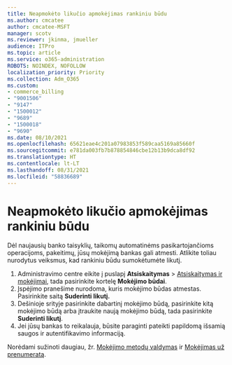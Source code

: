 ```yaml
---
title: Neapmokėto likučio apmokėjimas rankiniu būdu
ms.author: cmcatee
author: cmcatee-MSFT
manager: scotv
ms.reviewer: jkinma, jmueller
audience: ITPro
ms.topic: article
ms.service: o365-administration
ROBOTS: NOINDEX, NOFOLLOW
localization_priority: Priority
ms.collection: Adm_O365
ms.custom:
- commerce_billing
- "9001506"
- "9147"
- "1500012"
- "9689"
- "1500018"
- "9690"
ms.date: 08/10/2021
ms.openlocfilehash: 65621eae4c201a07983853f589caa5169a85660f
ms.sourcegitcommit: e781da003fb7b878854846cbe12b13b9dca8df92
ms.translationtype: HT
ms.contentlocale: lt-LT
ms.lasthandoff: 08/31/2021
ms.locfileid: "58836689"
---
```

# <a name="manually-pay-an-outstanding-balance"></a>Neapmokėto likučio apmokėjimas rankiniu būdu

Dėl naujausių banko taisyklių, taikomų automatinėms pasikartojančioms operacijoms, pakeitimų, jūsų mokėjimą bankas gali atmesti. Atlikite toliau nurodytus veiksmus, kad rankiniu būdu sumokėtumėte likutį.

1. Administravimo centre eikite į puslapį **Atsiskaitymas** > [Atsiskaitymas ir mokėjimai](https://go.microsoft.com/fwlink/p/?linkid=2018806), tada pasirinkite kortelę **Mokėjimo būdai**.
2. Įspėjimo pranešime nurodoma, kuris mokėjimo būdas atmestas. Pasirinkite saitą **Suderinti likutį.**
3. Dešinioje srityje pasirinkite dabartinį mokėjimo būdą, pasirinkite kitą mokėjimo būdą arba įtraukite naują mokėjimo būdą, tada pasirinkite **Suderinti likutį**.
4. Jei jūsų bankas to reikalauja, būsite paraginti pateikti papildomą išsamią saugos ir autentifikavimo informaciją.

Norėdami sužinoti daugiau, žr. [Mokėjimo metodų valdymas](https://docs.microsoft.com/microsoft-365/commerce/billing-and-payments/manage-payment-methods) ir [Mokėjimas už prenumeratą](https://docs.microsoft.com/microsoft-365/commerce/billing-and-payments/pay-for-your-subscription).
